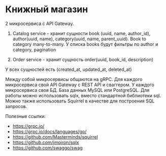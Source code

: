 # Книжный магазин

2 микросервиса с API Gateway.

1. Catalog service - хранит сущности book (uuid, name, author_id), author(uuid, name), category(uuid, name, parent_uuid).
Book to category many-to-many. У списка books будут фильтры по author и category, pagination

2. Order service - хранит сущность order(uuid, book_id, description)

У всех сущностей есть (created_at, updated_at, deleted_at)

Между собой микросервисы общаются на gRPC. Для каждого микросервиса свой API Gateway c REST API и сваггером. У каждого микросервиса своя БД. База данных MySQL или PostgreSQL. Для работы можно использовать sqlx, вместо стандартной библиотеки sql. Можно также использовать Squirrel в качестве для построения SQL запросов.

Полезные ссылки:
- https://grpc.io/
- https://grpc.io/docs/languages/go/ 
- https://github.com/Masterminds/squirrel
- https://github.com/jmoiron/sqlx
- https://github.com/swaggo/swag 
